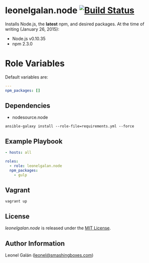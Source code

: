 # leonelgalan.node [![Build Status](https://travis-ci.org/leonelgalan/ansible-node.svg)](https://travis-ci.org/leonelgalan/ansible-node)

Installs Node.js, the **latest** npm, and desired packages. At the time of writing (January 26, 2015):

* Node.js v0.10.35
* npm 2.3.0

# Role Variables

Default variables are:

```yml
---
npm_packages: []
```

## Dependencies

* nodesource.node

```shell
ansible-galaxy install --role-file=requirements.yml --force
```

## Example Playbook
```yml
- hosts: all

roles:
  - role: leonelgalan.node
  npm_packages:
    - gulp
```

## Vagrant

```shell
vagrant up
```

## License

_leonelgalan.node_ is released under the [MIT License](http://opensource.org/licenses/MIT  ).

## Author Information

Leonel Galán (<leonel@smashingboxes.com>)
